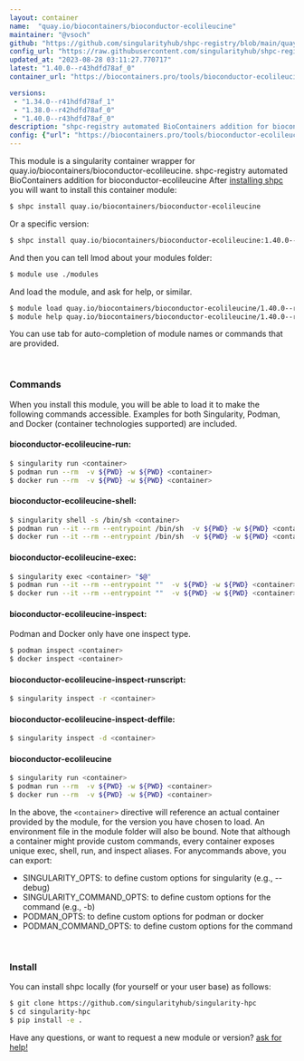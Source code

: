 ```yaml
---
layout: container
name:  "quay.io/biocontainers/bioconductor-ecolileucine"
maintainer: "@vsoch"
github: "https://github.com/singularityhub/shpc-registry/blob/main/quay.io/biocontainers/bioconductor-ecolileucine/container.yaml"
config_url: "https://raw.githubusercontent.com/singularityhub/shpc-registry/main/quay.io/biocontainers/bioconductor-ecolileucine/container.yaml"
updated_at: "2023-08-28 03:11:27.770717"
latest: "1.40.0--r43hdfd78af_0"
container_url: "https://biocontainers.pro/tools/bioconductor-ecolileucine"

versions:
 - "1.34.0--r41hdfd78af_1"
 - "1.38.0--r42hdfd78af_0"
 - "1.40.0--r43hdfd78af_0"
description: "shpc-registry automated BioContainers addition for bioconductor-ecolileucine"
config: {"url": "https://biocontainers.pro/tools/bioconductor-ecolileucine", "maintainer": "@vsoch", "description": "shpc-registry automated BioContainers addition for bioconductor-ecolileucine", "latest": {"1.40.0--r43hdfd78af_0": "sha256:9f56dc94b70a5ad972200609be8f3695661f8b1aad5a6406a001fd28e87ec003"}, "tags": {"1.34.0--r41hdfd78af_1": "sha256:d759edf24ececc2b9796e3abd6b7dc9a1740e03341174a22090650d1d04de085", "1.38.0--r42hdfd78af_0": "sha256:61e782fba15a6ccf3a068eea72ec3c9f6ea4caaebc1f3112f3c1ccff75223feb", "1.40.0--r43hdfd78af_0": "sha256:9f56dc94b70a5ad972200609be8f3695661f8b1aad5a6406a001fd28e87ec003"}, "docker": "quay.io/biocontainers/bioconductor-ecolileucine"}
---
```


This module is a singularity container wrapper for quay.io/biocontainers/bioconductor-ecolileucine.
shpc-registry automated BioContainers addition for bioconductor-ecolileucine
After [installing shpc](#install) you will want to install this container module:


```bash
$ shpc install quay.io/biocontainers/bioconductor-ecolileucine
```

Or a specific version:

```bash
$ shpc install quay.io/biocontainers/bioconductor-ecolileucine:1.40.0--r43hdfd78af_0
```

And then you can tell lmod about your modules folder:

```bash
$ module use ./modules
```

And load the module, and ask for help, or similar.

```bash
$ module load quay.io/biocontainers/bioconductor-ecolileucine/1.40.0--r43hdfd78af_0
$ module help quay.io/biocontainers/bioconductor-ecolileucine/1.40.0--r43hdfd78af_0
```

You can use tab for auto-completion of module names or commands that are provided.

<br>

### Commands

When you install this module, you will be able to load it to make the following commands accessible.
Examples for both Singularity, Podman, and Docker (container technologies supported) are included.

#### bioconductor-ecolileucine-run:

```bash
$ singularity run <container>
$ podman run --rm  -v ${PWD} -w ${PWD} <container>
$ docker run --rm  -v ${PWD} -w ${PWD} <container>
```

#### bioconductor-ecolileucine-shell:

```bash
$ singularity shell -s /bin/sh <container>
$ podman run --it --rm --entrypoint /bin/sh  -v ${PWD} -w ${PWD} <container>
$ docker run --it --rm --entrypoint /bin/sh  -v ${PWD} -w ${PWD} <container>
```

#### bioconductor-ecolileucine-exec:

```bash
$ singularity exec <container> "$@"
$ podman run --it --rm --entrypoint ""  -v ${PWD} -w ${PWD} <container> "$@"
$ docker run --it --rm --entrypoint ""  -v ${PWD} -w ${PWD} <container> "$@"
```

#### bioconductor-ecolileucine-inspect:

Podman and Docker only have one inspect type.

```bash
$ podman inspect <container>
$ docker inspect <container>
```

#### bioconductor-ecolileucine-inspect-runscript:

```bash
$ singularity inspect -r <container>
```

#### bioconductor-ecolileucine-inspect-deffile:

```bash
$ singularity inspect -d <container>
```



#### bioconductor-ecolileucine

```bash
$ singularity run <container>
$ podman run --rm  -v ${PWD} -w ${PWD} <container>
$ docker run --rm  -v ${PWD} -w ${PWD} <container>
```


In the above, the `<container>` directive will reference an actual container provided
by the module, for the version you have chosen to load. An environment file in the
module folder will also be bound. Note that although a container
might provide custom commands, every container exposes unique exec, shell, run, and
inspect aliases. For anycommands above, you can export:

 - SINGULARITY_OPTS: to define custom options for singularity (e.g., --debug)
 - SINGULARITY_COMMAND_OPTS: to define custom options for the command (e.g., -b)
 - PODMAN_OPTS: to define custom options for podman or docker
 - PODMAN_COMMAND_OPTS: to define custom options for the command

<br>

### Install

You can install shpc locally (for yourself or your user base) as follows:

```bash
$ git clone https://github.com/singularityhub/singularity-hpc
$ cd singularity-hpc
$ pip install -e .
```

Have any questions, or want to request a new module or version? [ask for help!](https://github.com/singularityhub/singularity-hpc/issues)